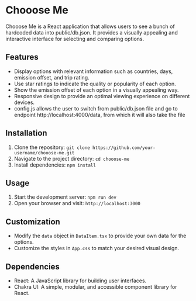 # Chooose Me

Chooose Me is a React application that allows users to see a bunch of hardcoded data into public/db.json. It provides a visually appealing and interactive interface for selecting and comparing options.

## Features

- Display options with relevant information such as countries, days, emission offset, and trip rating.
- Use star ratings to indicate the quality or popularity of each option.
- Show the emission offset of each option in a visually appealing way.
- Responsive design to provide an optimal viewing experience on different devices.
- config.js allows the user to switch from public/db.json file and go to endpoint http://localhost:4000/data, from which it will also take the file

## Installation

1. Clone the repository: `git clone https://github.com/your-username/chooose-me.git`
2. Navigate to the project directory: `cd chooose-me`
3. Install dependencies: `npm install`

## Usage

1. Start the development server: `npm run dev`
2. Open your browser and visit: `http://localhost:3000`



## Customization

- Modify the `data` object in `DataItem.tsx` to provide your own data for the options.
- Customize the styles in `App.css` to match your desired visual design.

## Dependencies

- React: A JavaScript library for building user interfaces.
- Chakra UI: A simple, modular, and accessible component library for React.
